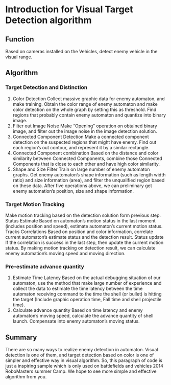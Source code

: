 # Introduction for Visual Target Detection algorithm

## Function 
Based on cameras installed on the Vehicles, detect enemy vehicle in the visual range.

## Algorithm
### Target Detection and Distinction
1. Color Detection
Collect massive graphic data for enemy automaton, and make training. Obtain the color range of enemy automaton and make color detection on the whole graph by setting this as threshold. Find regions that probably contain enemy automaton and quantize into binary image.
2. Filter out Image Noise
Make “Opening” operation on obtained binary image, and filter out the image noise in the image detection solution.
3. Connected Component Detection
Make a connected component detection on the suspected regions that might have enemy. Find out each region’s out contour, and represent it by a similar rectangle. 
4. Connected Component combination
Based on the distance and color similarity between Connected Components, combine those Connected Components that is close to each other and have high color similarity.
5. Shape and Size Filter
Train on large number of enemy automaton graphs. Get enemy automaton’s shape information (such as length width ratio) and size information (area), and filter the unqualified region based on these data.
After five operations above, we can preliminary get enemy automation’s position, size and shape information.
### Target Motion Tracking 
Make motion tracking based on the detection solution form previous step.
Status Estimate
Based on automaton’s motion status in the last moment (includes position and speed), estimate automaton’s current motion status.
Tracks Correlations
Based on position and color information, correlate current automaton’s estimate status and the detection result.
Status update
If the correlation is success in the last step, then update the current motion status.
By making motion tracking on detection result, we can calculate enemy automation’s moving speed and moving direction.
### Pre-estimate advance quantity
1. Estimate Time Latency
Based on the actual debugging situation of our automaton, use the method that make large number of experience and collect the data to estimate the time latency between the time automaton receiving command to the time the shell (or bullet) is hitting the target (Include graphic operation time, Fall time and shell projectile time).
2. Calculate advance quantity
Based on time latency and enemy automaton’s moving speed, calculate the advance quantity of shell launch. Compensate into enemy automaton’s moving status.

## Summary
There are so many ways to realize enemy detection in automaton. Visual detection is one of them, and target detection based on color is one of simpler and effective way in visual algorithm. So, this paragraph of code is just a inspiring sample which is only used on battlefields and vehicles 2014 RoboMasters summer Camp. We hope to see more simple and effective algorithm from you.
